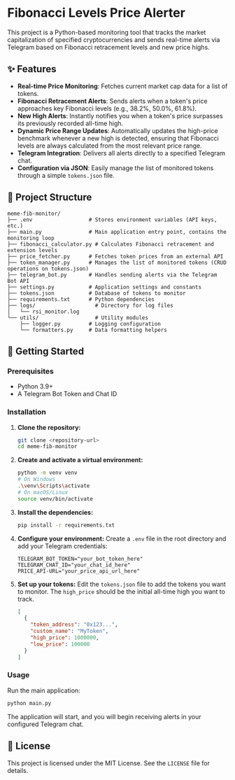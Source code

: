 
# Fibonacci Levels Price Alerter

This project is a Python-based monitoring tool that tracks the market capitalization of specified cryptocurrencies and sends real-time alerts via Telegram based on Fibonacci retracement levels and new price highs.

## ✨ Features

- **Real-time Price Monitoring**: Fetches current market cap data for a list of tokens.
- **Fibonacci Retracement Alerts**: Sends alerts when a token's price approaches key Fibonacci levels (e.g., 38.2%, 50.0%, 61.8%).
- **New High Alerts**: Instantly notifies you when a token's price surpasses its previously recorded all-time high.
- **Dynamic Price Range Updates**: Automatically updates the high-price benchmark whenever a new high is detected, ensuring that Fibonacci levels are always calculated from the most relevant price range.
- **Telegram Integration**: Delivers all alerts directly to a specified Telegram chat.
- **Configuration via JSON**: Easily manage the list of monitored tokens through a simple `tokens.json` file.

## 📂 Project Structure

```
meme-fib-monitor/
├── .env                  # Stores environment variables (API keys, etc.)
├── main.py               # Main application entry point, contains the monitoring loop
├── fibonacci_calculator.py # Calculates Fibonacci retracement and extension levels
├── price_fetcher.py      # Fetches token prices from an external API
├── token_manager.py      # Manages the list of monitored tokens (CRUD operations on tokens.json)
├── telegram_bot.py       # Handles sending alerts via the Telegram Bot API
├── settings.py           # Application settings and constants
├── tokens.json           # Database of tokens to monitor
├── requirements.txt      # Python dependencies
├── logs/                   # Directory for log files
│   └── rsi_monitor.log
└── utils/                  # Utility modules
    ├── logger.py         # Logging configuration
    └── formatters.py     # Data formatting helpers
```

## 🚀 Getting Started

### Prerequisites

- Python 3.9+
- A Telegram Bot Token and Chat ID

### Installation

1.  **Clone the repository:**
    ```bash
    git clone <repository-url>
    cd meme-fib-monitor
    ```

2.  **Create and activate a virtual environment:**
    ```bash
    python -m venv venv
    # On Windows
    .\venv\Scripts\activate
    # On macOS/Linux
    source venv/bin/activate
    ```

3.  **Install the dependencies:**
    ```bash
    pip install -r requirements.txt
    ```

4.  **Configure your environment:**
    Create a `.env` file in the root directory and add your Telegram credentials:
    ```
    TELEGRAM_BOT_TOKEN="your_bot_token_here"
    TELEGRAM_CHAT_ID="your_chat_id_here"
    PRICE_API-URL="your_price_api_url_here"
    ```

5.  **Set up your tokens:**
    Edit the `tokens.json` file to add the tokens you want to monitor. The `high_price` should be the initial all-time high you want to track.
    ```json
    [
      {
        "token_address": "0x123...",
        "custom_name": "MyToken",
        "high_price": 1000000,
        "low_price": 100000
      }
    ]
    ```

### Usage

Run the main application:
```bash
python main.py
```
The application will start, and you will begin receiving alerts in your configured Telegram chat.

## 📄 License

This project is licensed under the MIT License. See the `LICENSE` file for details.
